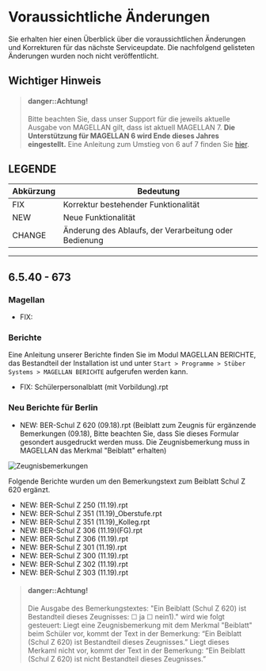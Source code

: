 # Voraussichtliche Änderungen

Sie erhalten hier einen Überblick über die voraussichtlichen Änderungen und Korrekturen für das nächste Serviceupdate. Die nachfolgend gelisteten Änderungen wurden noch nicht veröffentlicht.

## Wichtiger Hinweis

> #### danger::Achtung!
>
> Bitte beachten Sie, dass unser Support für die jeweils aktuelle Ausgabe von MAGELLAN gilt, dass ist aktuell MAGELLAN 7.  **Die Unterstützung für MAGELLAN 6 wird Ende dieses Jahres eingestellt.** Eine Anleitung zum Umstieg von 6 auf 7 finden Sie [hier](https://doc.magellan7.stueber.de/schulverwaltung/update/umstieg-von-6-auf-7/).

## LEGENDE

| Abkürzung | Bedeutung |
| --- | --- |
| FIX | Korrektur bestehender Funktionalität |
| NEW | Neue Funktionalität |
| CHANGE | Änderung des Ablaufs, der Verarbeitung oder Bedienung |

---

## 6.5.40 - 673

### Magellan

* FIX:

### Berichte

Eine Anleitung unserer Berichte finden Sie im Modul MAGELLAN BERICHTE, das Bestandteil der Installation ist und unter `Start > Programme > Stüber Systems > MAGELLAN BERICHTE` aufgerufen werden kann.

* FIX: Schülerpersonalblatt (mit Vorbildung).rpt

### Neu Berichte für Berlin

* NEW: BER-Schul Z 620 (09.18).rpt (Beiblatt zum Zeugnis für ergänzende Bemerkungen (09.18), Bitte beachten Sie, dass Sie dieses Formular gesondert ausgedruckt werden muss. Die Zeugnisbemerkung muss in MAGELLAN das Merkmal "Beiblatt" erhalten)

![Zeugnisbemerkungen](/images/liesmich/6.5.40.01.png)

Folgende Berichte wurden um den Bemerkungstext zum Beiblatt Schul Z 620 ergänzt.

* NEW: BER-Schul Z 250 (11.19).rpt
* NEW: BER-Schul Z 351 (11.19)_Oberstufe.rpt
* NEW: BER-Schul Z 351 (11.19)_Kolleg.rpt
* NEW: BER-Schul Z 306 (11.19)(FG).rpt
* NEW: BER-Schul Z 306 (11.19).rpt
* NEW: BER-Schul Z 301 (11.19).rpt
* NEW: BER-Schul Z 300 (11.19).rpt
* NEW: BER-Schul Z 302 (11.19).rpt
* NEW:  BER-Schul Z 303 (11.19).rpt

> #### danger::Achtung!
>
> Die Ausgabe des Bemerkungstextes: "Ein Beiblatt (Schul Z 620) ist Bestandteil dieses Zeugnisses:     ☐ ja     ☐ nein1)." wird wie folgt gesteuert:
Liegt eine Zeugnisbemerkung mit dem Merkmal "Beiblatt" beim Schüler vor, kommt der Text in der Bemerkung: “Ein Beiblatt (Schul Z 620) ist Bestandteil dieses Zeugnisses.” 
Liegt dieses Merkaml nicht vor, kommt der Text in der Bemerkung: “Ein Beiblatt (Schul Z 620) ist nicht Bestandteil dieses Zeugnisses.”
